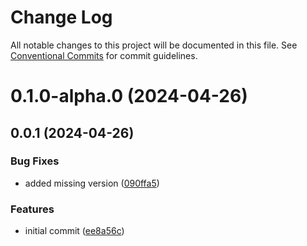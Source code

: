 # Change Log

All notable changes to this project will be documented in this file.
See [Conventional Commits](https://conventionalcommits.org) for commit guidelines.

# 0.1.0-alpha.0 (2024-04-26)



## 0.0.1 (2024-04-26)


### Bug Fixes

* added missing version ([090ffa5](https://github.com/gbublys/semantic-versioned-monorepo-setup/commit/090ffa59d85fe97efe0a0e2543aad5a202bd8574))


### Features

* initial commit ([ee8a56c](https://github.com/gbublys/semantic-versioned-monorepo-setup/commit/ee8a56cff7e243bbb0fa4e7cf0dcd6cd2dc9fe2e))

